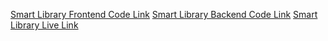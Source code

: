 [Smart Library Frontend Code Link](https://github.com/Tanni-Dey/smart-library-frontend)
[Smart Library Backend Code Link](https://github.com/Tanni-Dey/smart-library-backend)
[Smart Library Live Link](https://smart-library-d5999.web.app)
